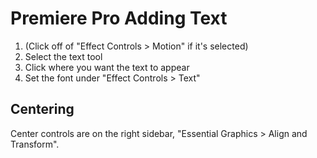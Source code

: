 # Premiere Pro Adding Text

1. (Click off of "Effect Controls > Motion" if it's selected)
2. Select the text tool
3. Click where you want the text to appear
4. Set the font under "Effect Controls > Text"

## Centering

Center controls are on the right sidebar, "Essential Graphics > Align and Transform".
